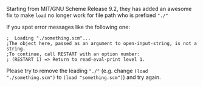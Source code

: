 Starting from MIT/GNU Scheme Release 9.2,
they has added an awesome fix to make `load` no longer work
for file path who is prefixed `"./"`

If you spot error messages like the following one:

    ;  Loading "./something.scm"...
    ;The object here, passed as an argument to open-input-string, is not a string.
    ;To continue, call RESTART with an option number:
    ; (RESTART 1) => Return to read-eval-print level 1.

Please try to remove the leading `"./"`
(e.g. change `(load "./something.scm")`
to `(load "something.scm")`) and try again.

